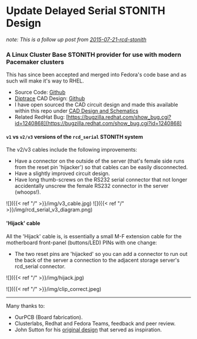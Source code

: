 # Update Delayed Serial STONITH Design


_note: This is a follow up post from [2015-07-21-rcd-stonith](https://smcleod.net/tech/2015/07/21/rcd-stonith/)_

### A Linux Cluster Base STONITH provider for use with modern Pacemaker clusters

This has since been accepted and merged into Fedora's code base and as such will make it's way to RHEL.

- Source Code: [Github](https://github.com/sammcj/fence_rcd_serial)
- [Diptrace](https://diptrace.com/download/download-diptrace/) CAD Design: [Github](https://github.com/sammcj/fence_rcd_serial/tree/master/CAD/STONTH_CAD_DESIGN_V3)
- I have open sourced the CAD circuit design and made this available within this repo under
[CAD Design and Schematics](CAD/STONTH_CAD_DESIGN_V3)
- Related RedHat Bug: [https://bugzilla.redhat.com/show_bug.cgi?id=1240868](https://bugzilla.redhat.com/show_bug.cgi?id=1240868)

#### `v1` vs `v2/v3` versions of the `rcd_serial` STONITH system

The v2/v3 cables include the following improvements:

- Have a connector on the outside of the server (that's female side runs from the reset pin 'hijacker') so that cables can be easily disconnected.
- Have a slightly improved circuit design.
- Have long thumb-screws on the RS232 serial connector that not longer accidentally unscrew the female RS232 connector in the server (whoops!).

![]({{< ref "/" >}}/img/v3_cable.jpg)
![]({{< ref "/" >}}/img/rcd_serial_v3_diagram.png)

#### 'Hijack' cable

All the 'Hijack' cable is, is essentially a small M-F extension cable for the motherboard front-panel (buttons/LED) PINs with one change:

- The two reset pins are 'hijacked' so you can add a connector to run out the back of the server a connection to the adjacent storage server's rcd_serial connector.

![]({{< ref "/" >}}/img/hijack.jpg)

![]({{< ref "/" >}}/img/clip_correct.jpeg)

---

Many thanks to:

- OurPCB (Board fabrication).
- Clusterlabs, Redhat and Fedora Teams, feedback and peer review.
- John Sutton for his [original design](http://www.init.hr/dev/cluster/glue/lib/plugins/stonith/rcd_serial.c) that served as inspiration.

